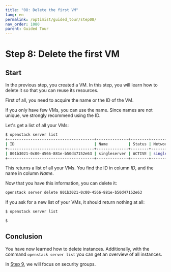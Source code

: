```yaml
---
title: "08: Delete the first VM"
lang: en
permalink: /optimist/guided_tour/step08/
nav_order: 1080
parent: Guided Tour
---
```


# Step 8: Delete the first VM

## Start

In the previous step, you created a VM. In this step, you will learn how to delete it so that you can reuse its resources.

First of all, you need to acquire the name or the ID of the VM.

If you only have few VMs, you can use the name. Since names are not unique, we
strongly recommend using the ID.

Let's get a list of all your VMs:

```bash
$ openstack server list
+--------------------------------------+--------------+--------+---------------------------------------------------+------------------------------------+
| ID                                   | Name         | Status | Networks                                          | Image Name                         |
+--------------------------------------+--------------+--------+---------------------------------------------------+------------------------------------+
| 801b3021-0c00-4566-881e-b50d47152e63 | singleserver | ACTIVE | single_internal_network=10.0.0.12, 185.116.245.39 | Ubuntu 16.04 Xenial Xerus - Latest |
+--------------------------------------+--------------+--------+---------------------------------------------------+------------------------------------+
```

This returns a list of all your VMs. You find the ID in column *ID*, and the name in column *Name*.

Now that you have this information, you can delete it:

```bash
openstack server delete 801b3021-0c00-4566-881e-b50d47152e63
```

If you ask for a new list of your VMs, it should return nothing at all:

```bash
$ openstack server list

$
```

## Conclusion

You have now learned how to delete instances. Additionally, with the command `openstack server list` you can get an overview of all instances.

In [Step 9](/optimist/guided_tour/step09/), we will focus on security groups.
